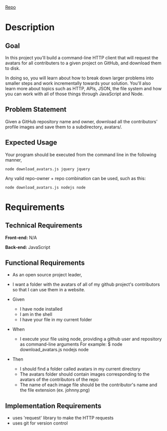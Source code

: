 [Repo](https://github.com/vshibukawa/github-avatar-downloader)

# Description

## Goal

In this project you'll build a command-line HTTP client that will request the avatars for all contributers to a given project on GitHub, and download them to disk.

In doing so, you will learn about how to break down larger problems into smaller steps and work incrementally towards your solution. You'll also learn more about topics such as HTTP, APIs, JSON, the file system and how you can work with all of those things through JavaScript and Node.

## Problem Statement

Given a GitHub repository name and owner, download all the contributors' profile images and save them to a subdirectory, avatars/.

## Expected Usage

Your program should be executed from the command line in the following manner,

`node download_avatars.js jquery jquery`

Any valid repo-owner + repo combination can be used, such as this:

`node download_avatars.js nodejs node`

# Requirements

## Technical Requirements

**Front-end:** 
N/A

**Back-end:** 
JavaScript

## Functional Requirements

- As an open source project leader,
- I want a folder with the avatars of all of my github project's contributors so that I can use them in a website.

- Given

  - I have node installed
  - I am in the shell
  - I have your file in my current folder

- When

  - I execute your file using node, providing a github user and repository as command-line arguments For example: $ node download_avatars.js nodejs node

- Then

  - I should find a folder called avatars in my current directory
  - The avatars folder should contain images corresponding to the avatars of the contributors of the repo
  - The name of each image file should be the contributor's name and the file extension (ex. johnny.png)

## Implementation Requirements

- uses 'request' library to make the HTTP requests
- uses git for version control
